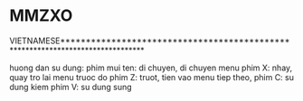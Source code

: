 # MMZXO

VIETNAMESE*******************************************************************************

huong dan su dung:
phim mui ten: di chuyen, di chuyen menu
phim X: nhay, quay tro lai menu truoc do
phim Z: truot, tien vao menu tiep theo,
phim C: su dung kiem
phim V: su dung sung

